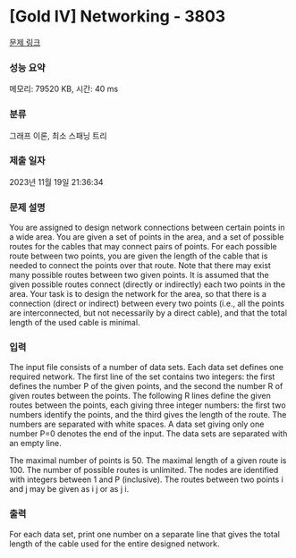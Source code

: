 # [Gold IV] Networking - 3803 

[문제 링크](https://www.acmicpc.net/problem/3803) 

### 성능 요약

메모리: 79520 KB, 시간: 40 ms

### 분류

그래프 이론, 최소 스패닝 트리

### 제출 일자

2023년 11월 19일 21:36:34

### 문제 설명

<p>You are assigned to design network connections between certain points in a wide area. You are given a set of points in the area, and a set of possible routes for the cables that may connect pairs of points. For each possible route between two points, you are given the length of the cable that is needed to connect the points over that route. Note that there may exist many possible routes between two given points. It is assumed that the given possible routes connect (directly or indirectly) each two points in the area. Your task is to design the network for the area, so that there is a connection (direct or indirect) between every two points (i.e., all the points are interconnected, but not necessarily by a direct cable), and that the total length of the used cable is minimal.</p>

### 입력 

 <p>The input file consists of a number of data sets. Each data set defines one required network. The first line of the set contains two integers: the first defines the number P of the given points, and the second the number R of given routes between the points. The following R lines define the given routes between the points, each giving three integer numbers: the first two numbers identify the points, and the third gives the length of the route. The numbers are separated with white spaces. A data set giving only one number P=0 denotes the end of the input. The data sets are separated with an empty line.</p>

<p>The maximal number of points is 50. The maximal length of a given route is 100. The number of possible routes is unlimited. The nodes are identified with integers between 1 and P (inclusive). The routes between two points i and j may be given as i j or as j i.</p>

### 출력 

 <p>For each data set, print one number on a separate line that gives the total length of the cable used for the entire designed network.</p>

